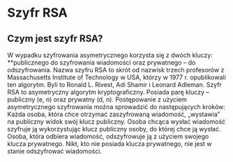 # Szyfr RSA

## Czym jest szyfr RSA?

W wypadku szyfrowania asymetrycznego korzysta się z dwóch kluczy: 
**publicznego do
szyfrowania wiadomości oraz prywatnego – do odszyfrowania.
Nazwa szyfru RSA to skrót od nazwisk trzech profesorów z Massachusetts Institute of
Technology w USA, którzy w 1977 r. opublikowali ten algorytm. Byli to Ronald L. Rivest, Adi
Shamir i Leonard Adleman.
Szyfr RSA to asymetryczny algorytm kryptograficzny. Posiada parę kluczy – publiczny
(e, n) oraz prywatny (d, n).
Postępowanie z użyciem asymetrycznego szyfrowania można sprowadzić do następujących
kroków:
Każda osoba, która chce otrzymać zaszyfrowaną wiadomość, „wystawia” na publiczny
widok swój klucz publiczny.
Osoba chcąca wysłać wiadomość szyfruje ją wykorzystując klucz publiczny osoby, do
której chce ją wysłać.
Osoba, która odbiera wiadomość, odszyfrowuje ją z użyciem swojego klucza
prywatnego. Nikt, kto nie posiada klucza prywatnego, nie jest w stanie odszyfrować
wiadomości.